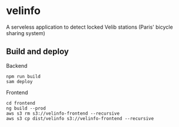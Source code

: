 # velinfo
A serveless application to detect locked Velib stations (Paris' bicycle sharing system)

## Build and deploy 
Backend
``` 
npm run build
sam deploy
``` 
Frontend
```
cd frontend
ng build --prod
aws s3 rm s3://velinfo-frontend --recursive
aws s3 cp dist/velinfo s3://velinfo-frontend --recursive
```